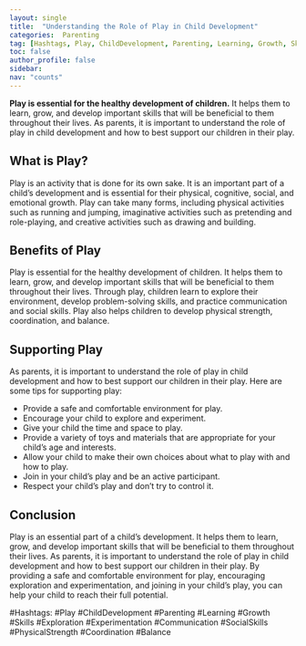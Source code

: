 ```yaml
---
layout: single
title:  "Understanding the Role of Play in Child Development"
categories:  Parenting
tag: [Hashtags, Play, ChildDevelopment, Parenting, Learning, Growth, Skills, Exploration, Experimentation, Communication, SocialSkills, PhysicalStrength, Coordination, Balance, ]
toc: false
author_profile: false
sidebar:
nav: "counts"
---
```

    
**Play is essential for the healthy development of children.** It helps them to learn, grow, and develop important skills that will be beneficial to them throughout their lives. As parents, it is important to understand the role of play in child development and how to best support our children in their play. 

## What is Play?

Play is an activity that is done for its own sake. It is an important part of a child’s development and is essential for their physical, cognitive, social, and emotional growth. Play can take many forms, including physical activities such as running and jumping, imaginative activities such as pretending and role-playing, and creative activities such as drawing and building. 

## Benefits of Play

Play is essential for the healthy development of children. It helps them to learn, grow, and develop important skills that will be beneficial to them throughout their lives. Through play, children learn to explore their environment, develop problem-solving skills, and practice communication and social skills. Play also helps children to develop physical strength, coordination, and balance. 

## Supporting Play

As parents, it is important to understand the role of play in child development and how to best support our children in their play. Here are some tips for supporting play: 

* Provide a safe and comfortable environment for play. 
* Encourage your child to explore and experiment. 
* Give your child the time and space to play. 
* Provide a variety of toys and materials that are appropriate for your child’s age and interests. 
* Allow your child to make their own choices about what to play with and how to play. 
* Join in your child’s play and be an active participant. 
* Respect your child’s play and don’t try to control it. 

## Conclusion

Play is an essential part of a child’s development. It helps them to learn, grow, and develop important skills that will be beneficial to them throughout their lives. As parents, it is important to understand the role of play in child development and how to best support our children in their play. By providing a safe and comfortable environment for play, encouraging exploration and experimentation, and joining in your child’s play, you can help your child to reach their full potential. 

#Hashtags:
#Play #ChildDevelopment #Parenting #Learning #Growth #Skills #Exploration #Experimentation #Communication #SocialSkills #PhysicalStrength #Coordination #Balance
